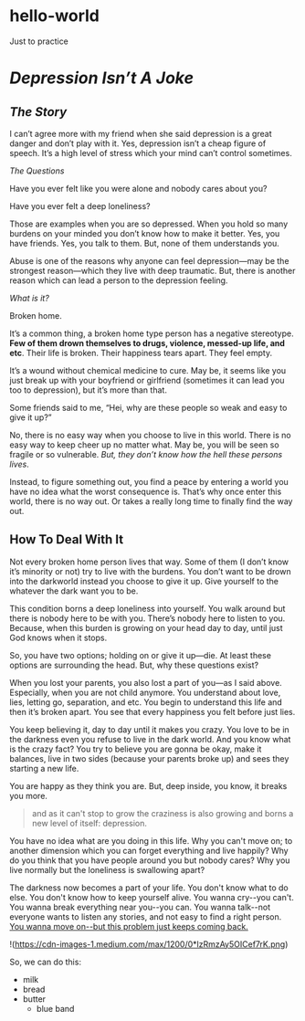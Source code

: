 # hello-world
Just to practice

#  _Depression Isn’t A Joke_

## _The Story_

I can’t agree more with my friend when she said depression is a great danger and don’t play with it. Yes, depression isn’t a cheap figure of speech. It’s a high level of stress which your mind can’t control sometimes. 

_The Questions_

Have you ever felt like you were alone and nobody cares about you?

Have you ever felt a deep loneliness?

Those are examples when you are so depressed. When you hold so many burdens on your minded you don’t know how to make it better. Yes, you have friends. Yes, you talk to them. But, none of them understands you.

Abuse is one of the reasons why anyone can feel depression—may be the strongest reason—which they live with deep traumatic. But, there is another reason which can lead a person to the depression feeling.

_What is it?_

Broken home. 

It’s a common thing, a broken home type person has a negative stereotype. **Few of them drown themselves to drugs, violence, messed-up life, and etc**. Their life is broken. Their happiness tears apart. They feel empty. 

It’s a wound without chemical medicine to cure. May be, it seems like you just break up with your boyfriend or girlfriend (sometimes it can lead you too to depression), but it’s more than that.

Some friends said to me, “Hei, why are these people so weak and easy to give it up?”

No, there is no easy way when you choose to live in this world. There is no easy way to keep cheer up no matter what. May be, you will be seen so fragile or so vulnerable. _But, they don’t know how the hell these persons lives_. 

Instead, to figure something out, you find a peace by entering a world you have no idea what the worst consequence is. That’s why once enter this world, there is no way out. Or takes a really long time to finally find the way out. 

## How To Deal With It

Not every broken home person lives that way. Some of them (I don’t know it’s minority or not) try to live with the burdens. You don’t want to be drown into the darkworld instead you choose to give it up. Give yourself to the whatever the dark want you to be. 

This condition borns a deep loneliness into yourself. You walk around but there is nobody here to be with you. There’s nobody here to listen to you.  Because, when this burden is growing on your head day to day, until just God knows when it stops.

So, you have two options; holding on  or give it up—die. At least these options are surrounding the head. But, why these questions exist?

When you lost your parents, you also lost a part of you—as I said above. Especially, when you are not child anymore. You understand about love, lies, letting go, separation, and etc. You begin to understand this life and then it’s broken apart. You see that every happiness you felt before just lies.

You keep believing it, day to day until it makes you crazy. You love to be in the darkness even you refuse to live in the dark world. And you know what is the crazy fact? You try to believe you are gonna be okay, make it balances, live in two sides (because your parents broke up) and sees they starting a new life.

You are happy as they think you are. But, deep inside, you know, it breaks you more. 

> and as it can't stop to grow the craziness is also growing and borns a new level of itself: depression.

You have no idea what are you doing in this life. Why you can't move on; to another dimension which you can forget everything and live happily? Why do you think that you have people around you but nobody cares? Why you live normally but the loneliness is swallowing apart?

The darkness now becomes a part of your life. You don't know what to do else. You don't know how to keep yourself alive.  You wanna cry--you can't. You wanna break everything near you--you can. You wanna talk--not everyone wants to listen any stories, and not easy to find a right person. [You wanna move on--but this problem just keeps coming back.](https://medium.com/@narandzhaf)

!(https://cdn-images-1.medium.com/max/1200/0*lzRmzAy5OICef7rK.png)

So, we can do this:
* milk
* bread
* butter
  * blue band

